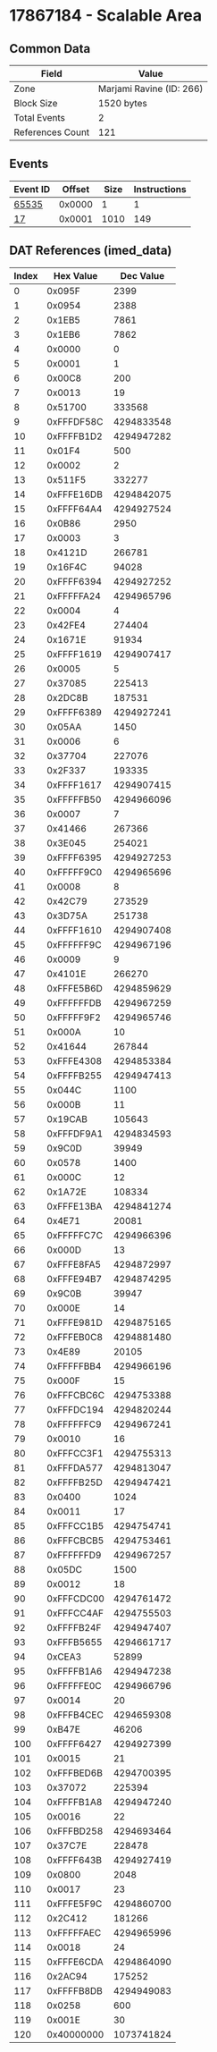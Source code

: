 # 17867184 - Scalable Area

## Common Data

| Field            | Value                    |
|------------------|--------------------------|
| Zone             | Marjami Ravine (ID: 266) |
| Block Size       | 1520 bytes               |
| Total Events     | 2                        |
| References Count | 121                      |

## Events

| Event ID            | Offset   |   Size |   Instructions |
|---------------------|----------|--------|----------------|
| [65535](./65535.md) | 0x0000   |      1 |              1 |
| [17](./17.md)       | 0x0001   |   1010 |            149 |

## DAT References (imed_data)

|   Index | Hex Value   |   Dec Value |
|---------|-------------|-------------|
|       0 | 0x095F      |        2399 |
|       1 | 0x0954      |        2388 |
|       2 | 0x1EB5      |        7861 |
|       3 | 0x1EB6      |        7862 |
|       4 | 0x0000      |           0 |
|       5 | 0x0001      |           1 |
|       6 | 0x00C8      |         200 |
|       7 | 0x0013      |          19 |
|       8 | 0x51700     |      333568 |
|       9 | 0xFFFDF58C  |  4294833548 |
|      10 | 0xFFFFB1D2  |  4294947282 |
|      11 | 0x01F4      |         500 |
|      12 | 0x0002      |           2 |
|      13 | 0x511F5     |      332277 |
|      14 | 0xFFFE16DB  |  4294842075 |
|      15 | 0xFFFF64A4  |  4294927524 |
|      16 | 0x0B86      |        2950 |
|      17 | 0x0003      |           3 |
|      18 | 0x4121D     |      266781 |
|      19 | 0x16F4C     |       94028 |
|      20 | 0xFFFF6394  |  4294927252 |
|      21 | 0xFFFFFA24  |  4294965796 |
|      22 | 0x0004      |           4 |
|      23 | 0x42FE4     |      274404 |
|      24 | 0x1671E     |       91934 |
|      25 | 0xFFFF1619  |  4294907417 |
|      26 | 0x0005      |           5 |
|      27 | 0x37085     |      225413 |
|      28 | 0x2DC8B     |      187531 |
|      29 | 0xFFFF6389  |  4294927241 |
|      30 | 0x05AA      |        1450 |
|      31 | 0x0006      |           6 |
|      32 | 0x37704     |      227076 |
|      33 | 0x2F337     |      193335 |
|      34 | 0xFFFF1617  |  4294907415 |
|      35 | 0xFFFFFB50  |  4294966096 |
|      36 | 0x0007      |           7 |
|      37 | 0x41466     |      267366 |
|      38 | 0x3E045     |      254021 |
|      39 | 0xFFFF6395  |  4294927253 |
|      40 | 0xFFFFF9C0  |  4294965696 |
|      41 | 0x0008      |           8 |
|      42 | 0x42C79     |      273529 |
|      43 | 0x3D75A     |      251738 |
|      44 | 0xFFFF1610  |  4294907408 |
|      45 | 0xFFFFFF9C  |  4294967196 |
|      46 | 0x0009      |           9 |
|      47 | 0x4101E     |      266270 |
|      48 | 0xFFFE5B6D  |  4294859629 |
|      49 | 0xFFFFFFDB  |  4294967259 |
|      50 | 0xFFFFF9F2  |  4294965746 |
|      51 | 0x000A      |          10 |
|      52 | 0x41644     |      267844 |
|      53 | 0xFFFE4308  |  4294853384 |
|      54 | 0xFFFFB255  |  4294947413 |
|      55 | 0x044C      |        1100 |
|      56 | 0x000B      |          11 |
|      57 | 0x19CAB     |      105643 |
|      58 | 0xFFFDF9A1  |  4294834593 |
|      59 | 0x9C0D      |       39949 |
|      60 | 0x0578      |        1400 |
|      61 | 0x000C      |          12 |
|      62 | 0x1A72E     |      108334 |
|      63 | 0xFFFE13BA  |  4294841274 |
|      64 | 0x4E71      |       20081 |
|      65 | 0xFFFFFC7C  |  4294966396 |
|      66 | 0x000D      |          13 |
|      67 | 0xFFFE8FA5  |  4294872997 |
|      68 | 0xFFFE94B7  |  4294874295 |
|      69 | 0x9C0B      |       39947 |
|      70 | 0x000E      |          14 |
|      71 | 0xFFFE981D  |  4294875165 |
|      72 | 0xFFFEB0C8  |  4294881480 |
|      73 | 0x4E89      |       20105 |
|      74 | 0xFFFFFBB4  |  4294966196 |
|      75 | 0x000F      |          15 |
|      76 | 0xFFFCBC6C  |  4294753388 |
|      77 | 0xFFFDC194  |  4294820244 |
|      78 | 0xFFFFFFC9  |  4294967241 |
|      79 | 0x0010      |          16 |
|      80 | 0xFFFCC3F1  |  4294755313 |
|      81 | 0xFFFDA577  |  4294813047 |
|      82 | 0xFFFFB25D  |  4294947421 |
|      83 | 0x0400      |        1024 |
|      84 | 0x0011      |          17 |
|      85 | 0xFFFCC1B5  |  4294754741 |
|      86 | 0xFFFCBCB5  |  4294753461 |
|      87 | 0xFFFFFFD9  |  4294967257 |
|      88 | 0x05DC      |        1500 |
|      89 | 0x0012      |          18 |
|      90 | 0xFFFCDC00  |  4294761472 |
|      91 | 0xFFFCC4AF  |  4294755503 |
|      92 | 0xFFFFB24F  |  4294947407 |
|      93 | 0xFFFB5655  |  4294661717 |
|      94 | 0xCEA3      |       52899 |
|      95 | 0xFFFFB1A6  |  4294947238 |
|      96 | 0xFFFFFE0C  |  4294966796 |
|      97 | 0x0014      |          20 |
|      98 | 0xFFFB4CEC  |  4294659308 |
|      99 | 0xB47E      |       46206 |
|     100 | 0xFFFF6427  |  4294927399 |
|     101 | 0x0015      |          21 |
|     102 | 0xFFFBED6B  |  4294700395 |
|     103 | 0x37072     |      225394 |
|     104 | 0xFFFFB1A8  |  4294947240 |
|     105 | 0x0016      |          22 |
|     106 | 0xFFFBD258  |  4294693464 |
|     107 | 0x37C7E     |      228478 |
|     108 | 0xFFFF643B  |  4294927419 |
|     109 | 0x0800      |        2048 |
|     110 | 0x0017      |          23 |
|     111 | 0xFFFE5F9C  |  4294860700 |
|     112 | 0x2C412     |      181266 |
|     113 | 0xFFFFFAEC  |  4294965996 |
|     114 | 0x0018      |          24 |
|     115 | 0xFFFE6CDA  |  4294864090 |
|     116 | 0x2AC94     |      175252 |
|     117 | 0xFFFFB8DB  |  4294949083 |
|     118 | 0x0258      |         600 |
|     119 | 0x001E      |          30 |
|     120 | 0x40000000  |  1073741824 |
